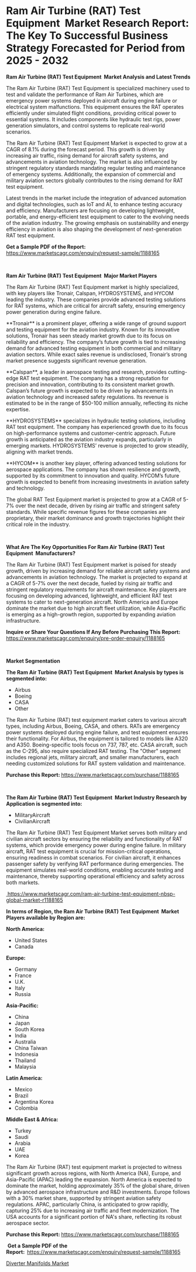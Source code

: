 <p><h1>Ram Air Turbine (RAT) Test Equipment  Market Research Report: The Key To Successful Business Strategy Forecasted for Period from 2025 - 2032</h1></p><p><strong>Ram Air Turbine (RAT) Test Equipment  Market Analysis and Latest Trends</strong></p>
<p><p>The Ram Air Turbine (RAT) Test Equipment is specialized machinery used to test and validate the performance of Ram Air Turbines, which are emergency power systems deployed in aircraft during engine failure or electrical system malfunctions. This equipment ensures the RAT operates efficiently under simulated flight conditions, providing critical power to essential systems. It includes components like hydraulic test rigs, power generation simulators, and control systems to replicate real-world scenarios.</p><p>The Ram Air Turbine (RAT) Test Equipment Market is expected to grow at a CAGR of 8.1% during the forecast period. This growth is driven by increasing air traffic, rising demand for aircraft safety systems, and advancements in aviation technology. The market is also influenced by stringent regulatory standards mandating regular testing and maintenance of emergency systems. Additionally, the expansion of commercial and military aviation sectors globally contributes to the rising demand for RAT test equipment.</p><p>Latest trends in the market include the integration of advanced automation and digital technologies, such as IoT and AI, to enhance testing accuracy and efficiency. Manufacturers are focusing on developing lightweight, portable, and energy-efficient test equipment to cater to the evolving needs of the aviation industry. The growing emphasis on sustainability and energy efficiency in aviation is also shaping the development of next-generation RAT test equipment.</p></p>
<p><strong>Get a Sample PDF of the Report:&nbsp;</strong> <a href="https://www.marketscagr.com/enquiry/request-sample/1188165?utm_campaign=1999&utm_medium=2&utm_source=Github&utm_content=ia&utm_term=20012025&utm_id=ram-air-turbine-rat-test-equipment">https://www.marketscagr.com/enquiry/request-sample/1188165</a></p>
<p>&nbsp;</p>
<p><strong>Ram Air Turbine (RAT) Test Equipment  Major Market Players</strong></p>
<p><p>The Ram Air Turbine (RAT) Test Equipment market is highly specialized, with key players like Tronair, Calspan, HYDROSYSTEMS, and HYCOM leading the industry. These companies provide advanced testing solutions for RAT systems, which are critical for aircraft safety, ensuring emergency power generation during engine failure.</p><p>**Tronair** is a prominent player, offering a wide range of ground support and testing equipment for the aviation industry. Known for its innovative solutions, Tronair has seen steady market growth due to its focus on reliability and efficiency. The company’s future growth is tied to increasing demand for advanced testing equipment in both commercial and military aviation sectors. While exact sales revenue is undisclosed, Tronair’s strong market presence suggests significant revenue generation.</p><p>**Calspan**, a leader in aerospace testing and research, provides cutting-edge RAT test equipment. The company has a strong reputation for precision and innovation, contributing to its consistent market growth. Calspan’s future growth is expected to be driven by advancements in aviation technology and increased safety regulations. Its revenue is estimated to be in the range of $50-100 million annually, reflecting its niche expertise.</p><p>**HYDROSYSTEMS** specializes in hydraulic testing solutions, including RAT test equipment. The company has experienced growth due to its focus on high-performance systems and customer-centric approach. Future growth is anticipated as the aviation industry expands, particularly in emerging markets. HYDROSYSTEMS’ revenue is projected to grow steadily, aligning with market trends.</p><p>**HYCOM** is another key player, offering advanced testing solutions for aerospace applications. The company has shown resilience and growth, supported by its commitment to innovation and quality. HYCOM’s future growth is expected to benefit from increasing investments in aviation safety and technology.</p><p>The global RAT Test Equipment market is projected to grow at a CAGR of 5-7% over the next decade, driven by rising air traffic and stringent safety standards. While specific revenue figures for these companies are proprietary, their market dominance and growth trajectories highlight their critical role in the industry.</p></p>
<p>&nbsp;</p>
<p><strong>What Are The Key Opportunities For Ram Air Turbine (RAT) Test Equipment  Manufacturers?</strong></p>
<p><p>The Ram Air Turbine (RAT) Test Equipment market is poised for steady growth, driven by increasing demand for reliable aircraft safety systems and advancements in aviation technology. The market is projected to expand at a CAGR of 5-7% over the next decade, fueled by rising air traffic and stringent regulatory requirements for aircraft maintenance. Key players are focusing on developing advanced, lightweight, and efficient RAT test systems to cater to next-generation aircraft. North America and Europe dominate the market due to high aircraft fleet utilization, while Asia-Pacific is emerging as a high-growth region, supported by expanding aviation infrastructure.</p></p>
<p><strong>Inquire or Share Your Questions If Any Before Purchasing This Report:</strong> <a href="https://www.marketscagr.com/enquiry/pre-order-enquiry/1188165?utm_campaign=1999&utm_medium=2&utm_source=Github&utm_content=ia&utm_term=20012025&utm_id=ram-air-turbine-rat-test-equipment">https://www.marketscagr.com/enquiry/pre-order-enquiry/1188165</a></p>
<p>&nbsp;</p>
<p><strong>Market Segmentation</strong></p>
<p><strong>The Ram Air Turbine (RAT) Test Equipment  Market Analysis by types is segmented into:</strong></p>
<p><ul><li>Airbus</li><li>Boeing</li><li>CASA</li><li>Other</li></ul></p>
<p><p>The Ram Air Turbine (RAT) test equipment market caters to various aircraft types, including Airbus, Boeing, CASA, and others. RATs are emergency power systems deployed during engine failure, and test equipment ensures their functionality. For Airbus, the equipment is tailored to models like A320 and A350. Boeing-specific tools focus on 737, 787, etc. CASA aircraft, such as the C-295, also require specialized RAT testing. The "Other" segment includes regional jets, military aircraft, and smaller manufacturers, each needing customized solutions for RAT system validation and maintenance.</p></p>
<p><strong>Purchase this Report:&nbsp;</strong><a href="https://www.marketscagr.com/purchase/1188165?utm_campaign=1999&utm_medium=2&utm_source=Github&utm_content=ia&utm_term=20012025&utm_id=ram-air-turbine-rat-test-equipment">https://www.marketscagr.com/purchase/1188165</a></p>
<p>&nbsp;</p>
<p><strong>The Ram Air Turbine (RAT) Test Equipment  Market Industry Research by Application is segmented into:</strong></p>
<p><ul><li>MilitaryAircraft</li><li>CivilianAircraft</li></ul></p>
<p><p>The Ram Air Turbine (RAT) Test Equipment Market serves both military and civilian aircraft sectors by ensuring the reliability and functionality of RAT systems, which provide emergency power during engine failure. In military aircraft, RAT test equipment is crucial for mission-critical operations, ensuring readiness in combat scenarios. For civilian aircraft, it enhances passenger safety by verifying RAT performance during emergencies. The equipment simulates real-world conditions, enabling accurate testing and maintenance, thereby supporting operational efficiency and safety across both markets.</p></p>
<p><a href="https://www.marketscagr.com/ram-air-turbine-test-equipment-nbsp-global-market-r1188165?utm_campaign=1999&utm_medium=2&utm_source=Github&utm_content=ia&utm_term=20012025&utm_id=ram-air-turbine-rat-test-equipment">&nbsp;https://www.marketscagr.com/ram-air-turbine-test-equipment-nbsp-global-market-r1188165</a></p>
<p><strong>In terms of Region, the Ram Air Turbine (RAT) Test Equipment  Market Players available by Region are:</strong></p>
<p>
    <p> <strong> North America: </strong>
        <ul>
            <li>United States</li>
            <li>Canada</li>
        </ul>
        </p> 
    <p> <strong> Europe: </strong>
        <ul>
            <li>Germany</li>
            <li>France</li>
            <li>U.K.</li>
            <li>Italy</li>
            <li>Russia</li>
        </ul>
        </p> 
    <p> <strong> Asia-Pacific: </strong>
        <ul>
            <li>China</li>
            <li>Japan</li>
            <li>South Korea</li>
            <li>India</li>
            <li>Australia</li>
            <li>China Taiwan</li>
            <li>Indonesia</li>
            <li>Thailand</li>
            <li>Malaysia</li>
        </ul>
        </p> 
    <p> <strong> Latin America: </strong>
        <ul>
            <li>Mexico</li>
            <li>Brazil</li>
            <li>Argentina Korea</li>
            <li>Colombia</li>
        </ul>
        </p> 
    <p> <strong> Middle East & Africa: </strong>
        <ul>
            <li>Turkey</li>
            <li>Saudi</li>
            <li>Arabia</li>
            <li>UAE</li>
            <li>Korea</li>
        </ul>
    </p>
    </p>
<p><p>The Ram Air Turbine (RAT) test equipment market is projected to witness significant growth across regions, with North America (NA), Europe, and Asia-Pacific (APAC) leading the expansion. North America is expected to dominate the market, holding approximately 35% of the global share, driven by advanced aerospace infrastructure and R&D investments. Europe follows with a 30% market share, supported by stringent aviation safety regulations. APAC, particularly China, is anticipated to grow rapidly, capturing 25% due to increasing air traffic and fleet modernization. The USA accounts for a significant portion of NA's share, reflecting its robust aerospace sector.</p></p>
<p><strong>Purchase this Report: </strong><a href="https://www.marketscagr.com/purchase/1188165?utm_campaign=1999&utm_medium=2&utm_source=Github&utm_content=ia&utm_term=20012025&utm_id=ram-air-turbine-rat-test-equipment">https://www.marketscagr.com/purchase/1188165</a></p>
<p>&nbsp;<strong>Get a Sample PDF of the Report:&nbsp;&nbsp;</strong><a href="https://www.marketscagr.com/enquiry/request-sample/1188165?utm_campaign=1999&utm_medium=2&utm_source=Github&utm_content=ia&utm_term=20012025&utm_id=ram-air-turbine-rat-test-equipment">https://www.marketscagr.com/enquiry/request-sample/1188165</a></p>
<p><strong></strong></p>
<p><p><a href="https://github.com/pizolina/Market-Research-Report-List-6/blob/main/diverter-manifolds-market.md?utm_campaign=1999&utm_medium=2&utm_source=Github&utm_content=ia&utm_term=20012025&utm_id=ram-air-turbine-rat-test-equipment">Diverter Manifolds Market</a></p></p>